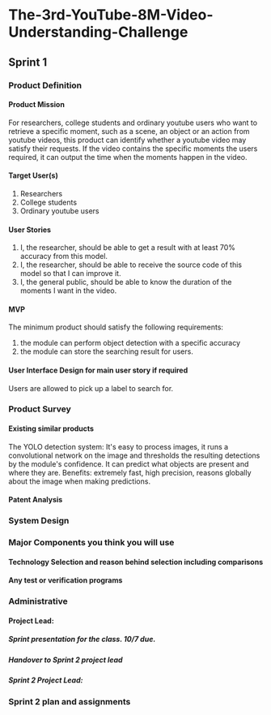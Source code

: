 # The-3rd-YouTube-8M-Video-Understanding-Challenge
## Sprint 1

### Product Definition

#### Product Mission
For researchers, college students and ordinary youtube users who want to retrieve a specific moment, such as a scene, an object or an action from youtube videos, this product can identify whether a youtube video may satisfy their requests. If the video contains the specific moments the users required, it can output the time when the moments happen in the video. 

#### Target User(s)
  1. Researchers
  2. College students
  3. Ordinary youtube users

#### User Stories
1. I, the researcher, should be able to get a result with at least 70% accuracy from this model.
2. I, the researcher, should be able to receive the source code of this model so that I can improve it.
3. I, the general public, should be able to know the duration of the moments I want in the video.


#### MVP
The minimum product should satisfy the following requirements:
  1. the module can perform object detection with a specific accuracy
  2. the module can store the searching result for users.
  
#### User Interface Design for main user story if required

Users are allowed to pick up a label to search for.

### Product Survey

#### Existing similar products
 The YOLO detection system: 
      It's easy to process images, it runs a convolutional network on the image and thresholds the resulting detections by         the module's confidence.
      It can predict what objects are present and where they are.
      Benefits: extremely fast, high precision, reasons globally about the image when making predictions. 


#### Patent Analysis

### System Design

### Major Components you think you will use

#### Technology Selection and reason behind selection including comparisons

#### Any test or verification programs

### Administrative

#### Project Lead: 
##### Sprint presentation for the class. 10/7 due.
##### Handover to Sprint 2 project lead
##### Sprint 2 Project Lead:

### Sprint 2 plan and assignments

